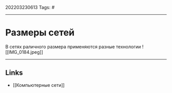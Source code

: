 202203230613
Tags: #

---

# Размеры сетей
В сетях раличного размера применяются разные технологии
![[IMG_0184.jpeg]]

---
## Links
-  [[Компьютерные сети]]

